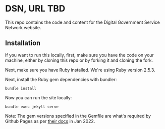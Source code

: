 # DSN, URL TBD
This repo contains the code and content for the Digital Government Service Network website.

## Installation
If you want to run this locally, first, make sure you have the code on your machine, either by cloning this repo or by forking it and cloning the fork.

Next, make sure you have Ruby installed. We're using Ruby version 2.5.3.

Next, install the Ruby gem dependencies with bundler:

```
bundle install
```

Now you can run the site locally:

```
bundle exec jekyll serve
```

Note: The gem versions specified in the Gemfile are what's required by Github Pages as per [their docs](https://pages.github.com/versions/) in Jan 2022.
